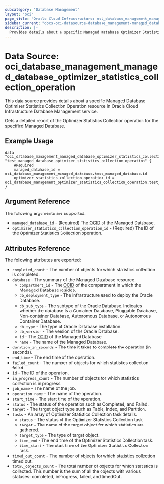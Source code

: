 ```yaml
---
subcategory: "Database Management"
layout: "oci"
page_title: "Oracle Cloud Infrastructure: oci_database_management_managed_database_optimizer_statistics_collection_operation"
sidebar_current: "docs-oci-datasource-database_management-managed_database_optimizer_statistics_collection_operation"
description: |-
  Provides details about a specific Managed Database Optimizer Statistics Collection Operation in Oracle Cloud Infrastructure Database Management service
---
```


# Data Source: oci_database_management_managed_database_optimizer_statistics_collection_operation
This data source provides details about a specific Managed Database Optimizer Statistics Collection Operation resource in Oracle Cloud Infrastructure Database Management service.

Gets a detailed report of the Optimizer Statistics Collection operation for the specified Managed Database.

## Example Usage

```hcl
data "oci_database_management_managed_database_optimizer_statistics_collection_operation" "test_managed_database_optimizer_statistics_collection_operation" {
	#Required
	managed_database_id = oci_database_management_managed_database.test_managed_database.id
	optimizer_statistics_collection_operation_id = oci_database_management_optimizer_statistics_collection_operation.test_optimizer_statistics_collection_operation.id
}
```

## Argument Reference

The following arguments are supported:

* `managed_database_id` - (Required) The [OCID](https://docs.cloud.oracle.com/iaas/Content/General/Concepts/identifiers.htm) of the Managed Database.
* `optimizer_statistics_collection_operation_id` - (Required) The ID of the Optimizer Statistics Collection operation.


## Attributes Reference

The following attributes are exported:

* `completed_count` - The number of objects for which statistics collection is completed.
* `database` - The summary of the Managed Database resource.
	* `compartment_id` - The [OCID](https://docs.cloud.oracle.com/iaas/Content/General/Concepts/identifiers.htm) of the compartment in which the Managed Database resides.
	* `db_deployment_type` - The infrastructure used to deploy the Oracle Database.
	* `db_sub_type` - The subtype of the Oracle Database. Indicates whether the database is a Container Database, Pluggable Database, Non-container Database, Autonomous Database, or Autonomous Container Database. 
	* `db_type` - The type of Oracle Database installation.
	* `db_version` - The version of the Oracle Database.
	* `id` - The [OCID](https://docs.cloud.oracle.com/iaas/Content/General/Concepts/identifiers.htm) of the Managed Database.
	* `name` - The name of the Managed Database.
* `duration_in_seconds` - The time it takes to complete the operation (in seconds).
* `end_time` - The end time of the operation.
* `failed_count` - The number of objects for which statistics collection failed.
* `id` - The ID of the operation.
* `in_progress_count` - The number of objects for which statistics collection is in progress.
* `job_name` - The name of the job.
* `operation_name` - The name of the operation.
* `start_time` - The start time of the operation.
* `status` - The status of the operation such as Completed, and Failed.
* `target` - The target object type such as Table, Index, and Partition.
* `tasks` - An array of Optimizer Statistics Collection task details.
	* `status` - The status of the Optimizer Statistics Collection task.
	* `target` - The name of the target object for which statistics are gathered.
	* `target_type` - The type of target object.
	* `time_end` - The end time of the Optimizer Statistics Collection task.
	* `time_start` - The start time of the Optimizer Statistics Collection task.
* `timed_out_count` - The number of objects for which statistics collection timed out.
* `total_objects_count` - The total number of objects for which statistics is collected. This number is the sum of all the objects with various statuses: completed, inProgress, failed, and timedOut. 


